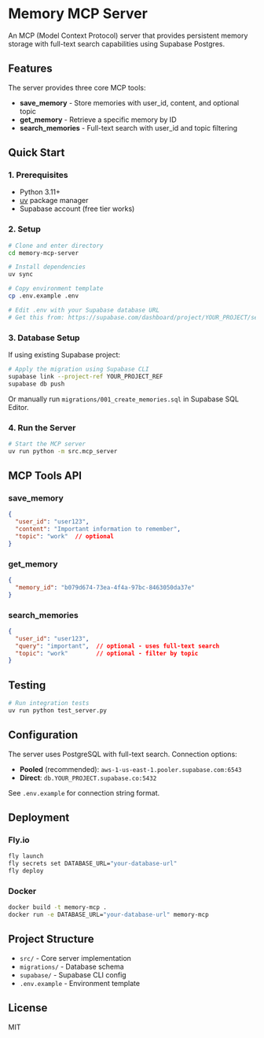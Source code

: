 # Memory MCP Server

An MCP (Model Context Protocol) server that provides persistent memory storage with full-text search capabilities using Supabase Postgres.

## Features

The server provides three core MCP tools:

- **save_memory** - Store memories with user_id, content, and optional topic
- **get_memory** - Retrieve a specific memory by ID
- **search_memories** - Full-text search with user_id and topic filtering

## Quick Start

### 1. Prerequisites

- Python 3.11+
- [uv](https://github.com/astral-sh/uv) package manager
- Supabase account (free tier works)

### 2. Setup

```bash
# Clone and enter directory
cd memory-mcp-server

# Install dependencies
uv sync

# Copy environment template
cp .env.example .env

# Edit .env with your Supabase database URL
# Get this from: https://supabase.com/dashboard/project/YOUR_PROJECT/settings/database
```

### 3. Database Setup

If using existing Supabase project:
```bash
# Apply the migration using Supabase CLI
supabase link --project-ref YOUR_PROJECT_REF
supabase db push
```

Or manually run `migrations/001_create_memories.sql` in Supabase SQL Editor.

### 4. Run the Server

```bash
# Start the MCP server
uv run python -m src.mcp_server
```

## MCP Tools API

### save_memory
```json
{
  "user_id": "user123",
  "content": "Important information to remember",
  "topic": "work"  // optional
}
```

### get_memory
```json
{
  "memory_id": "b079d674-73ea-4f4a-97bc-8463050da37e"
}
```

### search_memories
```json
{
  "user_id": "user123",
  "query": "important",  // optional - uses full-text search
  "topic": "work"        // optional - filter by topic
}
```

## Testing

```bash
# Run integration tests
uv run python test_server.py
```

## Configuration

The server uses PostgreSQL with full-text search. Connection options:

- **Pooled** (recommended): `aws-1-us-east-1.pooler.supabase.com:6543`
- **Direct**: `db.YOUR_PROJECT.supabase.co:5432`

See `.env.example` for connection string format.

## Deployment

### Fly.io

```bash
fly launch
fly secrets set DATABASE_URL="your-database-url"
fly deploy
```

### Docker

```bash
docker build -t memory-mcp .
docker run -e DATABASE_URL="your-database-url" memory-mcp
```

## Project Structure

- `src/` - Core server implementation
- `migrations/` - Database schema
- `supabase/` - Supabase CLI config
- `.env.example` - Environment template

## License

MIT